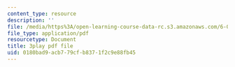 ```yaml
---
content_type: resource
description: ''
file: /media/https%3A/open-learning-course-data-rc.s3.amazonaws.com/6-042j-mathematics-for-computer-science-spring-2015/0180bad9acb779cfb8371f2c9e88fb45_CdhuVhWTSMI.pdf
file_type: application/pdf
resourcetype: Document
title: 3play pdf file
uid: 0180bad9-acb7-79cf-b837-1f2c9e88fb45
---
```

